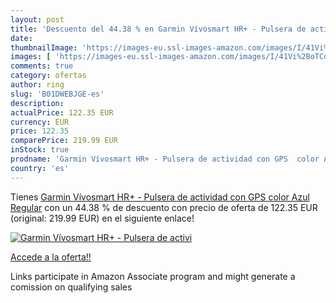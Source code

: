 ```yaml
---
layout: post
title: 'Descuento del 44.38 % en Garmin Vívosmart HR+ - Pulsera de activi'
date: 
thumbnailImage: 'https://images-eu.ssl-images-amazon.com/images/I/41Vi%2BoTCoJL._SL200_.jpg'
images: [ 'https://images-eu.ssl-images-amazon.com/images/I/41Vi%2BoTCoJL._SL200_.jpg' ]
comments: true
category: ofertas
author: ring
slug: 'B01DWEBJGE-es'
description:
actualPrice: 122.35 EUR
currency: EUR
price: 122.35
comparePrice: 219.99 EUR
inStock: true
prodname: 'Garmin Vívosmart HR+ - Pulsera de actividad con GPS  color Azul  Regular'
country: 'es'
---
```


Tienes [Garmin Vívosmart HR+ - Pulsera de actividad con GPS  color Azul  Regular](https://www.amazon.es/dp/B01DWEBJGE/?tag=tolees-21) con un 44.38 % de descuento con precio de oferta de 122.35 EUR (original: 219.99 EUR) en el siguiente enlace!

[![Garmin Vívosmart HR+ - Pulsera de activi](https://images-eu.ssl-images-amazon.com/images/I/41Vi%2BoTCoJL._SL200_.jpg)](https://www.amazon.es/dp/B01DWEBJGE/?tag=tolees-21)

[Accede a la oferta!!](https://www.amazon.es/dp/B01DWEBJGE/?tag=tolees-21)

Links participate in Amazon Associate program and might generate a comission on qualifying sales


